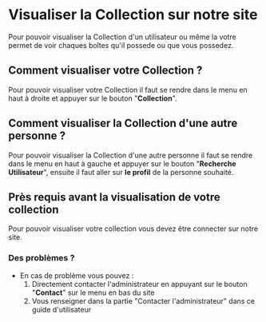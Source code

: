 # Visualiser la Collection sur notre site

Pour pouvoir visualiser la Collection d'un utilisateur ou même la votre permet de voir chaques boîtes qu'il possede ou que vous possedez.

## Comment visualiser votre Collection ?

Pour pouvoir visualiser votre Collection il faut se rendre dans le menu en haut à droite et appuyer sur le bouton "**Collection**". 

## Comment visualiser la Collection d'une autre personne ?

Pour pouvoir visualiser la Collection d'une autre personne il faut se rendre dans le menu en haut à gauche et appuyer sur le bouton "**Recherche Utilisateur**", ensuite il faut aller sur **le profil** de la personne souhaité. 

## Près requis avant la visualisation de votre collection

Pour pouvoir visualiser votre collection vous devez être connecter sur notre site.

### Des problèmes ?

- En cas de problème vous pouvez : 
    1. Directement contacter l'administrateur en appuyant sur le bouton "**Contact**" sur le menu en bas du site
    2. Vous renseigner dans la partie "Contacter l'administrateur" dans ce guide d'utilisateur
